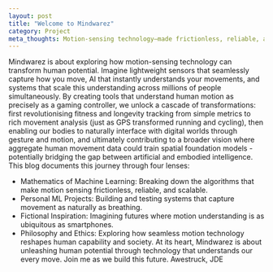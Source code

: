 ```yaml
---
layout: post
title: "Welcome to Mindwarez"
category: Project
meta_thoughts: Motion-sensing technology—made frictionless, reliable, and scalable—becomes an extension of ourselves to enhance ourselves.
---
```


Mindwarez is about exploring how motion-sensing technology can transform human potential. Imagine lightweight sensors that seamlessly capture how you move, AI that instantly understands your movements, and systems that scale this understanding across millions of people simultaneously.
By creating tools that understand human motion as precisely as a gaming controller, we unlock a cascade of transformations: first revolutionising fitness and longevity tracking from simple metrics to rich movement analysis (just as GPS transformed running and cycling), then enabling our bodies to naturally interface with digital worlds through gesture and motion, and ultimately contributing to a broader vision where aggregate human movement data could train spatial foundation models - potentially bridging the gap between artificial and embodied intelligence.
This blog documents this journey through four lenses:
- Mathematics of Machine Learning: Breaking down the algorithms that make motion sensing frictionless, reliable, and scalable.
- Personal ML Projects: Building and testing systems that capture movement as naturally as breathing.
- Fictional Inspiration: Imagining futures where motion understanding is as ubiquitous as smartphones.
- Philosophy and Ethics: Exploring how seamless motion technology reshapes human capability and society.
At its heart, Mindwarez is about unleashing human potential through technology that understands our every move. Join me as we build this future.
Awestruck,
JDE

